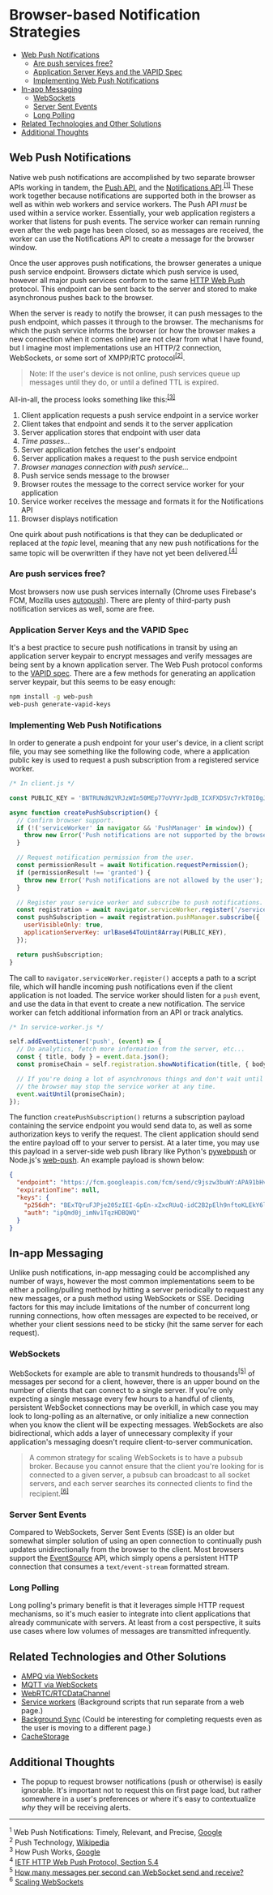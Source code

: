 # Browser-based Notification Strategies

- [Web Push Notifications](#web-push-notifications)
  - [Are push services free?](#are-push-services-free)
  - [Application Server Keys and the VAPID Spec](#application-server-keys-and-the-vapid-spec)
  - [Implementing Web Push Notifications](#implementing-web-push-notifications)
- [In-app Messaging](#in-app-messaging)
  - [WebSockets](#websockets)
  - [Server Sent Events](#server-sent-events)
  - [Long Polling](#long-polling)
- [Related Technologies and Other Solutions](#related-technologies-and-other-solutions)
- [Additional Thoughts](#additional-thoughts)

## Web Push Notifications

Native web push notifications are accomplished by two separate browser APIs working in tandem, the [Push API](https://developer.mozilla.org/en-US/docs/Web/API/Push_API), and the [Notifications API](https://developer.mozilla.org/en-US/docs/Web/API/Notifications_API).<sup>[[1]](#footnote-1)</sup> These work together because notifications are supported both in the browser as well as within web workers and service workers. The Push API *must* be used within a service worker. Essentially, your web application registers a worker that listens for push events. The service worker can remain running even after the web page has been closed, so as messages are received, the worker can use the Notifications API to create a message for the browser window.

Once the user approves push notifications, the browser generates a unique push service endpoint. Browsers dictate which push service is used, however all major push services conform to the same [HTTP Web Push](https://tools.ietf.org/html/draft-ietf-webpush-protocol-12) protocol. This endpoint can be sent back to the server and stored to make asynchronous pushes back to the browser.

When the server is ready to notify the browser, it can push messages to the push endpoint, which passes it through to the browser. The mechanisms for which the push service informs the browser (or how the browser makes a new connection when it comes online) are not clear from what I have found, but I imagine most implementations use an HTTP/2 connection, WebSockets, or some sort of XMPP/RTC protocol<sup>[[2]](#footnote-2)</sup>.

> Note: If the user's device is not online, push services queue up messages until they do, or until a defined TTL is expired.

All-in-all, the process looks something like this:<sup>[[3]](#footnote-3)</sup>

1. Client application requests a push service endpoint in a service worker
2. Client takes that endpoint and sends it to the server application
3. Server application stores that endpoint with user data
4. *Time passes...*
5. Server application fetches the user's endpoint
6. Server application makes a request to the push service endpoint
7. *Browser manages connection with push service...*
8. Push service sends message to the browser
9. Browser routes the message to the correct service worker for your application
10. Service worker receives the message and formats it for the Notifications API
11. Browser displays notification

One quirk about push notifications is that they can be deduplicated or replaced at the *topic* level, meaning that any new push notifications for the same topic will be overwritten if they have not yet been delivered.<sup>[[4]](#footnote-4)</sup>

### Are push services free?

Most browsers now use push services internally (Chrome uses Firebase's FCM, Mozilla uses [autopush](https://github.com/mozilla-services/autopush)). There are plenty of third-party push notification services as well, some are free.

### Application Server Keys and the VAPID Spec

It's a best practice to secure push notifications in transit by using an application server keypair to encrypt messages and verify messages are being sent by a known application server. The Web Push protocol conforms to the [VAPID spec](https://tools.ietf.org/id/draft-ietf-webpush-vapid-03.html). There are a few methods for generating an application server keypair, but this seems to be easy enough:

```sh
npm install -g web-push
web-push generate-vapid-keys
```

### Implementing Web Push Notifications

In order to generate a push endpoint for your user's device, in a client script file, you may see something like the following code, where a application public key is used to request a push subscription from a registered service worker.

```js
/* In client.js */

const PUBLIC_KEY = 'BNTRUNdN2VRJzWIn50MEp77oVYVrJpdB_ICXFXDSVc7rkT0I0gJKSzor9WBlQYsmX9N2wYdYgDXJAKN7lJ10pb0';

async function createPushSubscription() {
  // Confirm browser support.
  if (!('serviceWorker' in navigator && 'PushManager' in window)) {
    throw new Error('Push notifications are not supported by the browser');
  }

  // Request notification permission from the user.
  const permissionResult = await Notification.requestPermission();
  if (permissionResult !== 'granted') {
    throw new Error('Push notifications are not allowed by the user');
  }

  // Register your service worker and subscribe to push notifications.
  const registration = await navigator.serviceWorker.register('/service-worker.js');
  const pushSubscription = await registration.pushManager.subscribe({
    userVisibleOnly: true,
    applicationServerKey: urlBase64ToUint8Array(PUBLIC_KEY),
  });

  return pushSubscription;
}
```

The call to `navigator.serviceWorker.register()` accepts a path to a script file, which will handle incoming push notifications even if the client application is not loaded. The service worker should listen for a `push` event, and use the data in that event to create a new notification. The service worker can fetch additional information from an API or track analytics.

```js
/* In service-worker.js */

self.addEventListener('push', (event) => {
  // Do analytics, fetch more information from the server, etc...
  const { title, body } = event.data.json();
  const promiseChain = self.registration.showNotification(title, { body });

  // If you're doing a lot of asynchronous things and don't wait until it completes
  // the browser may stop the service worker at any time.
  event.waitUntil(promiseChain);
});
```

The function `createPushSubscription()` returns a subscription payload containing the service endpoint you would send data to, as well as some authorization keys to verify the request. The client application should send the entire payload off to your server to persist. At a later time, you may use this payload in a server-side web push library like Python's [pywebpush](https://pypi.org/project/pywebpush/) or Node.js's [web-push](https://www.npmjs.com/package/web-push). An example payload is shown below:

```json
{
  "endpoint": "https://fcm.googleapis.com/fcm/send/c9jszw3buWY:APA91bHvtsl6X5z2tTxdxjN19XJYZjTpBbatjq1gyiQvPlTpeyufXSyVGcZezn_AbvjCDnEkaJ3CapRaExUHJaeS_QgIeULpzhINB6_LIwD5Ev_cgJuvn76R1fSi2dLcTMmMbD_0uBZL",
  "expirationTime": null,
  "keys": {
    "p256dh": "BExTQruFJPje205zIEI-GpEn-xZxcRUuQ-idC2B2pElh9nftoKLEkY6lMxQJPv-xU1VOWyvM1X2idfzrDl5Qxdk",
    "auth": "ipQmd0j_imNv1TqzHDBQWQ"
  }
}
```

## In-app Messaging

Unlike push notifications, in-app messaging could be accomplished any number of ways, however the most common implementations seem to be either a polling/pulling method by hitting a server periodically to request any new messages, or a push method using WebSockets or SSE. Deciding factors for this may include limitations of the number of concurrent long running connections, how often messages are expected to be received, or whether your client sessions need to be sticky (hit the same server for each request).

### WebSockets

WebSockets for example are able to transmit hundreds to thousands<sup>[[5]](#footnote-5)</sup> of messages per second for a client, however, there is an upper bound on the number of clients that can connect to a single server. If you're only expecting a single message every few hours to a handful of clients, persistent WebSocket connections may be overkill, in which case you may look to long-polling as an alternative, or only initialize a new connection when you know the client will be expecting messages. WebSockets are also bidirectional, which adds a layer of unnecessary complexity if your application's messaging doesn't require client-to-server communication.

> A common strategy for scaling WebSockets is to have a pubsub broker. Because you cannot ensure that the client you're looking for is connected to a given server, a pubsub can broadcast to all socket servers, and each server searches its connected clients to find the recipient.<sup>[[6]](#footnote-6)</sup>

### Server Sent Events

Compared to WebSockets, Server Sent Events (SSE) is an older but somewhat simpler solution of using an open connection to continually push updates unidirectionally from the browser to the client. Most browsers support the [EventSource](https://developer.mozilla.org/en-US/docs/Web/API/EventSource) API, which simply opens a persistent HTTP connection that consumes a `text/event-stream` formatted stream.

### Long Polling

Long polling's primary benefit is that it leverages simple HTTP request mechanisms, so it's much easier to integrate into client applications that already communicate with servers. At least from a cost perspective, it suits use cases where low volumes of messages are transmitted infrequently.

## Related Technologies and Other Solutions

- [AMPQ via WebSockets](https://alexfranchuk.com/blog/amqp-using-websockets/)
- [MQTT via WebSockets](https://github.com/mqttjs/MQTT.js/)
- [WebRTC/RTCDataChannel](https://developer.mozilla.org/en-US/docs/Web/API/RTCDataChannel)
- [Service workers](https://developers.google.com/web/fundamentals/primers/service-workers) (Background scripts that run separate from a web page.)
- [Background Sync](https://developers.google.com/web/updates/2015/12/background-sync#what_could_i_use_background_sync_for) (Could be interesting for completing requests even as the user is moving to a different page.)
- [CacheStorage](https://developer.mozilla.org/en-US/docs/Web/API/CacheStorage)

## Additional Thoughts

- The popup to request browser notifications (push or otherwise) is easily ignorable. It's important not to request this on first page load, but rather somewhere in a user's preferences or where it's easy to contextualize *why* they will be receiving alerts.

---

<sup id="footnote-1">1</sup> Web Push Notifications: Timely, Relevant, and Precise, [Google](https://developers.google.com/web/fundamentals/push-notifications)
<br />
<sup id="footnote-2">2</sup> Push Technology, [Wikipedia](https://en.wikipedia.org/wiki/Push_technology#Examples)
<br />
<sup id="footnote-3">3</sup> How Push Works, [Google](https://developers.google.com/web/fundamentals/push-notifications/how-push-works)
<br />
<sup id="footnote-4">4</sup> [IETF HTTP Web Push Protocol, Section 5.4](https://tools.ietf.org/html/draft-ietf-webpush-protocol-12#section-5.4)
<br />
<sup id="footnote-5">5</sup> [How many messages per second can WebSocket send and receive?](https://medium.com/@syncagio/how-many-messages-per-second-can-websocket-send-and-receive-2c70f2d000c1)
<br />
<sup id="footnote-6">6</sup> [Scaling WebSockets](https://hackernoon.com/scaling-websockets-9a31497af051)
